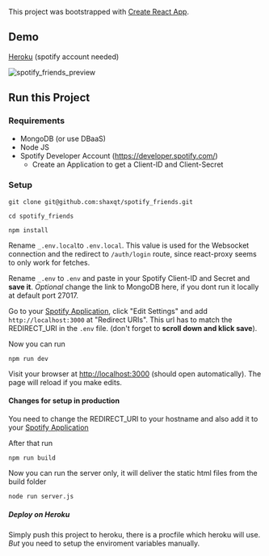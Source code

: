 This project was bootstrapped with [Create React App](https://github.com/facebook/create-react-app).

## Demo

[Heroku](www.shaxqt.herokuapp.com) (spotify account needed)

![spotify_friends_preview](https://media.giphy.com/media/VcvtxVNzGVhmzjmDbD/giphy.gif)
## Run this Project

### Requirements

- MongoDB (or use DBaaS)
- Node JS
- Spotify Developer Account (https://developer.spotify.com/)
  - Create an Application to get a Client-ID and Client-Secret

### Setup

```
git clone git@github.com:shaxqt/spotify_friends.git
```

```
cd spotify_friends
```

```
npm install
```

Rename `_.env.local`to `.env.local`. This value is used for the Websocket connection and the redirect to `/auth/login` route, since react-proxy seems to only work for fetches.

Rename `_.env` to `.env` and paste in your Spotify Client-ID and Secret and **save it**.
_Optional_ change the link to MongoDB here, if you dont run it locally at default port 27017.

Go to your [Spotify Application](https://developer.spotify.com/dashboard/applications), click "Edit Settings" and add `http://localhost:3000` at "Redirect URIs". This url has to match the REDIRECT_URI in the `.env` file. (don't forget to **scroll down and klick save**).

Now you can run

```
npm run dev
```

Visit your browser at [http://localhost:3000](http://localhost:3000) (should open automatically).
The page will reload if you make edits.<br>

#### Changes for setup in production

You need to change the REDIRECT_URI to your hostname and also add it to your [Spotify Application](https://developer.spotify.com/dashboard/applications)

After that run

```
npm run build
```

Now you can run the server only, it will deliver the static html files from the build folder

```
node run server.js
```

##### Deploy on Heroku
Simply push this project to heroku, there is a procfile which heroku will use. _But_ you need to setup the enviroment variables manually.
